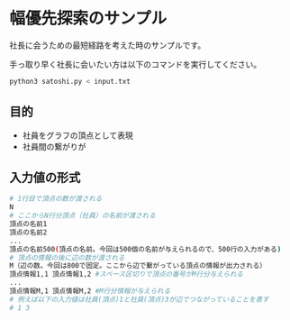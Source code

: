 # 幅優先探索のサンプル

社長に会うための最短経路を考えた時のサンプルです。

手っ取り早く社長に会いたい方は以下のコマンドを実行してください。

```bash
python3 satoshi.py < input.txt
```

## 目的

- 社員をグラフの頂点として表現
- 社員間の繋がりが

## 入力値の形式

```bash
# 1行目で頂点の数が渡される
N
# ここからN行分頂点（社員）の名前が渡される
頂点の名前1
頂点の名前2
...
頂点の名前500(頂点の名前。今回は500個の名前が与えられるので、500行の入力がある)
# 頂点の情報の後に辺の数が渡される
M（辺の数。今回は800で固定。ここから辺で繋がっている頂点の情報が出力される）
頂点情報1,1 頂点情報1,2 #スペース区切りで頂点の番号がM行分与えられる
...
頂点情報M,1 頂点情報M,2 #M行分情報が与えられる
# 例えば以下の入力値は社員(頂点)1と社員(頂点)3が辺でつながっていることを表す
# 1 3
```

